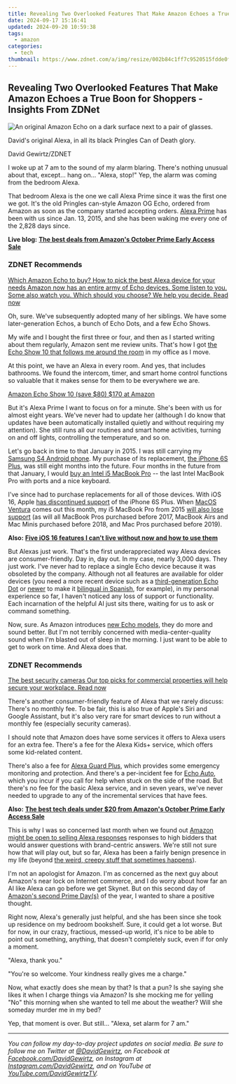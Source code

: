 ```yaml
---
title: Revealing Two Overlooked Features That Make Amazon Echoes a True Boon for Shoppers - Insights From ZDNet
date: 2024-09-17 15:16:41
updated: 2024-09-20 10:59:38
tags:
  - amazon
categories:
  - tech
thumbnail: https://www.zdnet.com/a/img/resize/002b84c1ff7c9520515fdde0fe4e2684288b0b16/2015/05/17/37ebf2ad-f5ec-4e7f-9409-0fbbbbd88209/echo-12.jpg?width=278&height=156&fit=crop&auto=webp
---
```


## Revealing Two Overlooked Features That Make Amazon Echoes a True Boon for Shoppers - Insights From ZDNet

![An original Amazon Echo on a dark surface next to a pair of glasses.](https://www.zdnet.com/a/img/resize/7937da57e84068916a12dbe0cdbcbe6697b4dce4/2015/05/17/37ebf2ad-f5ec-4e7f-9409-0fbbbbd88209/echo-12.jpg?auto=webp&width=1280)

David's original Alexa, in all its black Pringles Can of Death glory.

David Gewirtz/ZDNET

I woke up at 7 am to the sound of my alarm blaring. There's nothing unusual about that, except… hang on… "Alexa, stop!" Yep, the alarm was coming from the bedroom Alexa. 

That bedroom Alexa is the one we call Alexa Prime since it was the first one we got. It's the old Pringles can-style Amazon OG Echo, ordered from Amazon as soon as the company started accepting orders. [Alexa Prime](https://www.zdnet.com/article/amazon-echo-it-sucks-its-awesome-it-sucks-we-want-two-more/) has been with us since Jan. 13, 2015, and she has been waking me every one of the 2,828 days since. 

**Live blog:** [**The best deals from Amazon's October Prime Early Access Sale**](https://www.zdnet.com/article/amazon-prime-day-october-sale-deals-live-blog/)

### **ZDNET** Recommends

[Which Amazon Echo to buy? How to pick the best Alexa device for your needs Amazon now has an entire army of Echo devices. Some listen to you. Some also watch you. Which should you choose? We help you decide.  Read now](https://www.zdnet.com/article/best-amazon-echo/)

Oh, sure. We've subsequently adopted many of her siblings. We have some later-generation Echos, a bunch of Echo Dots, and a few Echo Shows. 

My wife and I bought the first three or four, and then as I started writing about them regularly, Amazon sent me review units. That's how I got [the Echo Show 10 that follows me around the room](https://www.zdnet.com/article/echo-show-10-with-motion/) in my office as I move. 

At this point, we have an Alexa in every room. And yes, that includes bathrooms. We found the intercom, timer, and smart home control functions so valuable that it makes sense for them to be everywhere we are. 

[Amazon Echo Show 10 (save $80) $170 at Amazon](https://buy.geni.us/Proxy.ashx?TSID=368250&GR%5FURL=https%3A%2F%2Fwww.amazon.com%2Fecho-show-10%2Fdp%2FB07VHZ41L8%2F%3Ftag%3Dzd-buy-button-20%26ascsubtag%3D%5F%5FCOM%5FCLICK%5FID%5F%5F%7C94ca289e-4237-425d-b82a-6f1cb71b7ca4%7Cdtp&dtb=1)

But it's Alexa Prime I want to focus on for a minute. She's been with us for almost eight years. We've never had to update her (although I do know that updates have been automatically installed quietly and without requiring my attention). She still runs all our routines and smart home activities, turning on and off lights, controlling the temperature, and so on.

Let's go back in time to that January in 2015\. I was still carrying my [Samsung S4 Android phone](https://www.zdnet.com/pictures/25-things-my-new-android-phone-does-that-makes-my-iphone-feel-like-it-comes-from-the-1990s/). My purchase of its replacement, [the iPhone 6S Plus](https://www.zdnet.com/article/four-hours-in-apple-store-hell-what-iphone-upgrade-customers-need-to-know/), was still eight months into the future. Four months in the future from that January, I would [buy an Intel i5 MacBook Pro](https://www.zdnet.com/article/refreshed-macbook-pro-stunningly-fast-storage-spooky-touchpad-delightful-display/) \-- the last Intel MacBook Pro with ports and a nice keyboard. 

I've since had to purchase replacements for all of those devices. With iOS 16, Apple [has discontinued support](https://support.apple.com/en-us/HT213411) of the iPhone 6S Plus. When [MacOS Ventura](https://www.zdnet.com/article/3-ways-macos-ventura-could-upgrade-your-worklife-hands-on-impressions/) comes out this month, my i5 MacBook Pro from 2015 [will also lose support](https://www.apple.com/macos/macos-ventura-preview/) (as will all MacBook Pros purchased before 2017, MacBook Airs and Mac Minis purchased before 2018, and Mac Pros purchased before 2019). 

**Also:** [**Five iOS 16 features I can't live without now and how to use them**](https://www.zdnet.com/article/ios-16-five-features-i-cant-live-without-now-and-how-to-use-them/)

But Alexas just work. That's the first underappreciated way Alexa devices are consumer-friendly. Day in, day out. In my case, nearly 3,000 days. They just work. I've never had to replace a single Echo device because it was obsoleted by the company. Although not all features are available for older devices (you need a more recent device such as a [third-generation Echo Dot](https://buy.geni.us/Proxy.ashx?TSID=368250&GR%5FURL=https%3A%2F%2Fwww.amazon.com%2FEcho-Dot%2Fdp%2FB07FZ8S74R%2F%3Ftag%3Dzd-buy-button-20%26ascsubtag%3D%5F%5FCOM%5FCLICK%5FID%5F%5F%7C94ca289e-4237-425d-b82a-6f1cb71b7ca4%7Cdtp&dtb=1) or [newer](https://buy.geni.us/Proxy.ashx?TSID=368250&GR%5FURL=https%3A%2F%2Fwww.amazon.com%2FAll-New-release-Smart-speaker-Charcoal%2Fdp%2FB09B8V1LZ3%2F%3Ftag%3Dzd-buy-button-20%26ascsubtag%3D%5F%5FCOM%5FCLICK%5FID%5F%5F%7C94ca289e-4237-425d-b82a-6f1cb71b7ca4%7Cdtp&dtb=1) to make it [bilingual in Spanish](https://www.zdnet.com/article/did-you-know-alexa-is-bilingual-heres-why-it-matters/), for example), in my personal experience so far, I haven't noticed any loss of support or functionality. Each incarnation of the helpful AI just sits there, waiting for us to ask or command something. 

Now, sure. As Amazon introduces [new Echo models](https://www.zdnet.com/home-and-office/smart-home/new-echo-2022-release-date-price-features-how-to-buy-amazon/), they do more and sound better. But I'm not terribly concerned with media-center-quality sound when I'm blasted out of sleep in the morning. I just want to be able to get to work on time. And Alexa does that. 

### **ZDNET** Recommends

[The best security cameras Our top picks for commercial properties will help secure your workplace.  Read now](https://www.zdnet.com/article/best-security-camera/)

There's another consumer-friendly feature of Alexa that we rarely discuss: There's no monthly fee. To be fair, this is also true of Apple's Siri and Google Assistant, but it's also very rare for smart devices to run without a monthly fee (especially security cameras). 

I should note that Amazon does have some services it offers to Alexa users for an extra fee. There's a fee for the Alexa Kids+ service, which offers some kid-related content. 

There's also a fee for [Alexa Guard Plus](https://buy.geni.us/Proxy.ashx?TSID=368250&GR%5FURL=https%3A%2F%2Fwww.amazon.com%2Fb%2Fref%3Dsxts%5Fsnpl%5F1%5F0%5F83ff5f87-2ba6-4f32-aa3f-635f7d4115c0%3Fnode%3D18021383011%26pd%5Frd%5Fw%3DfcCbh%26content-id%3Damzn1.sym.83ff5f87-2ba6-4f32-aa3f-635f7d4115c0%3Aamzn1.sym.83ff5f87-2ba6-4f32-aa3f-635f7d4115c0%26pf%5Frd%5Fp%3D83ff5f87-2ba6-4f32-aa3f-635f7d4115c0%26pf%5Frd%5Fr%3D30K2V73GQB5HRS78ZAB6%26pd%5Frd%5Fwg%3DmlBuY%26pd%5Frd%5Fr%3Dcbae70f7-c8cf-496b-9dae-f9acba510422%26qid%3D1665540251%26tag%3Dzd-buy-button-20%26ascsubtag%3D%5F%5FCOM%5FCLICK%5FID%5F%5F%7C94ca289e-4237-425d-b82a-6f1cb71b7ca4%7Cdtp&dtb=1), which provides some emergency monitoring and protection. And there's a per-incident fee for [Echo Auto](https://buy.geni.us/Proxy.ashx?TSID=368250&GR%5FURL=https%3A%2F%2Fwww.amazon.com%2Fdp%2FB09X27YPS1%3Ftag%3Dzd-buy-button-20%26ascsubtag%3D%5F%5FCOM%5FCLICK%5FID%5F%5F%7C94ca289e-4237-425d-b82a-6f1cb71b7ca4%7Cdtp&dtb=1), which you incur if you call for help when stuck on the side of the road. But there's no fee for the basic Alexa service, and in seven years, we've never needed to upgrade to any of the incremental services that have fees. 

**Also:** [**The best tech deals under $20 from Amazon's October Prime Early Access Sale**](https://www.zdnet.com/article/best-deals-under-20-amazon-prime-early-access-sale-prime-day-october/)

This is why I was so concerned last month when we found out [Amazon might be open to selling Alexa responses](https://www.zdnet.com/article/is-amazon-about-to-ruin-alexa-answers-with-ads/) responses to high bidders that would answer questions with brand-centric answers. We're still not sure how that will play out, but so far, Alexa has been a fairly benign presence in my life (beyond [the weird, creepy stuff that sometimes happens](https://www.zdnet.com/article/has-alexa-snapped-why-alexa-sometimes-laughs-or-does-other-creepy-things/)). 

I'm not an apologist for Amazon. I'm as concerned as the next guy about Amazon's near lock on Internet commerce, and I do worry about how far an AI like Alexa can go before we get Skynet. But on this second day of [Amazon's second Prime Day(s)](https://www.zdnet.com/article/what-is-amazon-prime-early-access-sale-and-when-is-it-in-october-prime-day/) of the year, I wanted to share a positive thought.

Right now, Alexa's generally just helpful, and she has been since she took up residence on my bedroom bookshelf. Sure, it could get a lot worse. But for now, in our crazy, fractious, messed-up world, it's nice to be able to point out something, anything, that doesn't completely suck, even if for only a moment. 

"Alexa, thank you." 

"You're so welcome. Your kindness really gives me a charge." 

Now, what exactly does she mean by that? Is that a pun? Is she saying she likes it when I charge things via Amazon? Is she mocking me for yelling "No" this morning when she wanted to tell me about the weather? Will she someday murder me in my bed? 

Yep, that moment is over. But still... "Alexa, set alarm for 7 am." 

---

_You can follow my day-to-day project updates on social media. Be sure to follow me on Twitter at [@DavidGewirtz](https://twitter.com/davidgewirtz), on Facebook at [Facebook.com/DavidGewirtz](https://www.facebook.com/davidgewirtz), on Instagram at [Instagram.com/DavidGewirtz](https://www.instagram.com/DavidGewirtz/), and on YouTube at [YouTube.com/DavidGewirtzTV](https://www.youtube.com/user/DavidGewirtzTV)._

<ins class="adsbygoogle"
     style="display:block"
     data-ad-format="autorelaxed"
     data-ad-client="ca-pub-7571918770474297"
     data-ad-slot="1223367746"></ins>



<ins class="adsbygoogle"
     style="display:block"
     data-ad-client="ca-pub-7571918770474297"
     data-ad-slot="8358498916"
     data-ad-format="auto"
     data-full-width-responsive="true"></ins>
